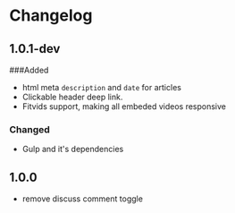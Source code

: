 # Changelog

## 1.0.1-dev

###Added
- html meta `description` and `date` for articles
- Clickable header deep link.
- Fitvids support, making all embeded videos responsive

### Changed
- Gulp and it's dependencies

## 1.0.0

- remove discuss comment toggle
